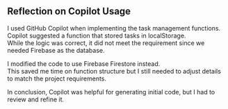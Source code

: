 ## Reflection on Copilot Usage

I used GitHub Copilot when implementing the task management functions.  
Copilot suggested a function that stored tasks in localStorage.  
While the logic was correct, it did not meet the requirement since we needed Firebase as the database.  

I modified the code to use Firebase Firestore instead.  
This saved me time on function structure but I still needed to adjust details to match the project requirements.  

In conclusion, Copilot was helpful for generating initial code, but I had to review and refine it.
